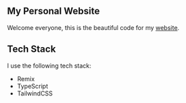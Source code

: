 ## My Personal Website

Welcome everyone, this is the beautiful code for my [website](https://cspalevic.com).

## Tech Stack

I use the following tech stack:

- Remix
- TypeScript
- TailwindCSS
